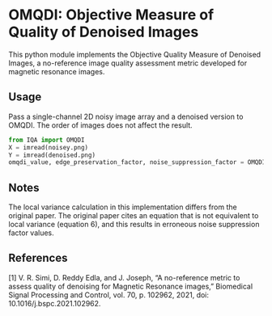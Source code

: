 # OMQDI: Objective Measure of Quality of Denoised Images

This python module implements the Objective Quality Measure of Denoised Images, a no-reference image quality assessment metric developed for magnetic resonance images.

## Usage
Pass a single-channel 2D noisy image array and a denoised version to OMQDI. The order of images does not affect the result.
```python
from IQA import OMQDI
X = imread(noisey.png)
Y = imread(denoised.png)
omqdi_value, edge_preservation_factor, noise_suppression_factor = OMQDI(X, Y)
```
## Notes
The local variance calculation in this implementation differs from the original paper. The original paper cites an equation that is not equivalent to local variance (equation 6), and this results in erroneous noise suppression factor values.

## References
[1] V. R. Simi, D. Reddy Edla, and J. Joseph, “A no-reference metric to assess quality of denoising for Magnetic Resonance images,” Biomedical Signal Processing and Control, vol. 70, p. 102962, 2021, doi: 10.1016/j.bspc.2021.102962.
  

